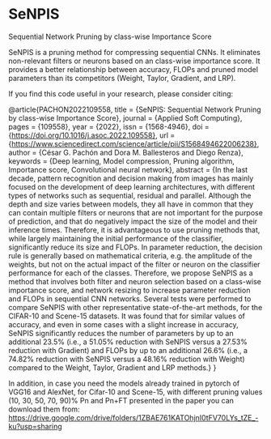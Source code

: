 # SeNPIS

Sequential Network Pruning by class-wise Importance Score

SeNPIS is a pruning method for compressing sequential CNNs.
It eliminates non-relevant filters or neurons based on an class-wise importance score.
It provides a better relationship between accuracy, FLOPs and pruned model parameters than its competitors (Weight, Taylor, Gradient, and LRP).

If you find this code useful in your research, please consider citing:

@article{PACHON2022109558,
title = {SeNPIS: Sequential Network Pruning by class-wise Importance Score},
journal = {Applied Soft Computing},
pages = {109558},
year = {2022},
issn = {1568-4946},
doi = {https://doi.org/10.1016/j.asoc.2022.109558},
url = {https://www.sciencedirect.com/science/article/pii/S1568494622006238},
author = {César G. Pachón and Dora M. Ballesteros and Diego Renza},
keywords = {Deep learning, Model compression, Pruning algorithm, Importance score, Convolutional neural network},
abstract = {In the last decade, pattern recognition and decision making from images has mainly focused on the development of deep learning architectures, with different types of networks such as sequential, residual and parallel. Although the depth and size varies between models, they all have in common that they can contain multiple filters or neurons that are not important for the purpose of prediction, and that do negatively impact the size of the model and their inference times. Therefore, it is advantageous to use pruning methods that, while largely maintaining the initial performance of the classifier, significantly reduce its size and FLOPs. In parameter reduction, the decision rule is generally based on mathematical criteria, e.g. the amplitude of the weights, but not on the actual impact of the filter or neuron on the classifier performance for each of the classes. Therefore, we propose SeNPIS as a method that involves both filter and neuron selection based on a class-wise importance score, and network resizing to increase parameter reduction and FLOPs in sequential CNN networks. Several tests were performed to compare SeNPIS with other representative state-of-the-art methods, for the CIFAR-10 and Scene-15 datasets. It was found that for similar values of accuracy, and even in some cases with a slight increase in accuracy, SeNPIS significantly reduces the number of parameters by up to an additional 23.5% (i.e., a 51.05% reduction with SeNPIS versus a 27.53% reduction with Gradient) and FLOPs by up to an additional 26.6% (i.e., a 74.82% reduction with SeNPIS versus a 48.16% reduction with Weight) compared to the Weight, Taylor, Gradient and LRP methods.}
}

In addition, in case you need the models already trained in pytorch of VGG16 and AlexNet, for Cifar-10 and Scene-15, with different pruning values (10, 30, 50, 70, 90)% Pn and Pn+FT presented in the paper you can download them from: https://drive.google.com/drive/folders/1ZBAE761KATOhjnI0tFV70LYs_tZE_-ku?usp=sharing
